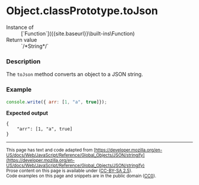 # Object.classPrototype.toJson

<dl>
<dt> Instance of </dt><dd markdown="1">
 [`Function`]({{site.baseurl}}\built-ins\Function) 
</dd>
<dt> Return value </dt><dd markdown="1">
 `/*String*/` 
</dd>
</dl>

### Description

The `toJson` method converts an object to a JSON string.

### Example

```js
console.write({ arr: [1, "a", true]});
```

**Expected output**

```
{
    "arr": [1, "a", true]
}
```

---
<sub>This page has text and code adapted from [https://developer.mozilla.org/en-US/docs/Web/JavaScript/Reference/Global_Objects/JSON/stringify](https://developer.mozilla.org/en-US/docs/Web/JavaScript/Reference/Global_Objects/JSON/stringify)</sub> \
<sub>Prose content on this page is available under
([CC-BY-SA 2.5](https://creativecommons.org/licenses/by-sa/2.5/)).</sub> \
<sub>Code examples on this page and snippets are in the public domain
([CC0](https://creativecommons.org/publicdomain/zero/1.0/legalcode)).</sub>

